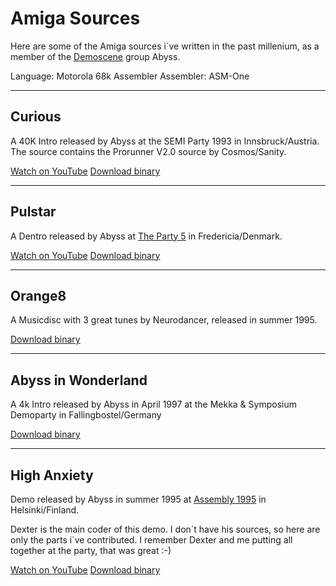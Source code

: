 # Amiga Sources

Here are some of the Amiga sources i´ve written in the past millenium, as a member of the [Demoscene](https://en.wikipedia.org/wiki/Demoscene "Wikipedia") group Abyss.

Language: Motorola 68k Assembler
Assembler: ASM-One

---

## Curious
A 40K Intro released by Abyss at the SEMI Party 1993 in Innsbruck/Austria.
The source contains the Prorunner V2.0 source by Cosmos/Sanity.

[Watch on YouTube](https://www.youtube.com/watch?v=u49LqWm34ts)
[Download binary](http://ftp.amigascne.org/pub/amiga/Groups/A/Abyss/ABYSS-Curious)

---

## Pulstar

A Dentro released by Abyss at [The Party 5](https://en.wikipedia.org/wiki/The_Party_(demoparty) "Wikipedia") in Fredericia/Denmark.

[Watch on YouTube](https://www.youtube.com/watch?v=BQQ781ALWNI)
[Download binary](http://aminet.net/demo/aga/ays-puls.lha)

---

## Orange8

A Musicdisc with 3 great tunes by Neurodancer, released in summer 1995.

[Download binary](https://files.scene.org/view/demos/groups/abyss/ays-ora8.dms)

---

## Abyss in Wonderland

A 4k Intro released by Abyss in April 1997 at the Mekka & Symposium Demoparty in Fallingbostel/Germany

[Download binary](https://files.scene.org/view/parties/1997/mekka97/amiga/in4k/abyss.zip)

---

## High Anxiety

Demo released by Abyss in summer 1995 at [Assembly 1995](https://en.wikipedia.org/wiki/Assembly_(demoparty))  in Helsinki/Finland.

Dexter is the main coder of this demo. I don´t have his sources, so here are only the parts i´ve contributed.           I remember Dexter and me putting all together at the party, that was great :-)

[Watch on YouTube](https://www.youtube.com/watch?v=Pt4Jv_tc_VA)
[Download binary](http://aminet.net/demo/ta95/a95-abys.lha)